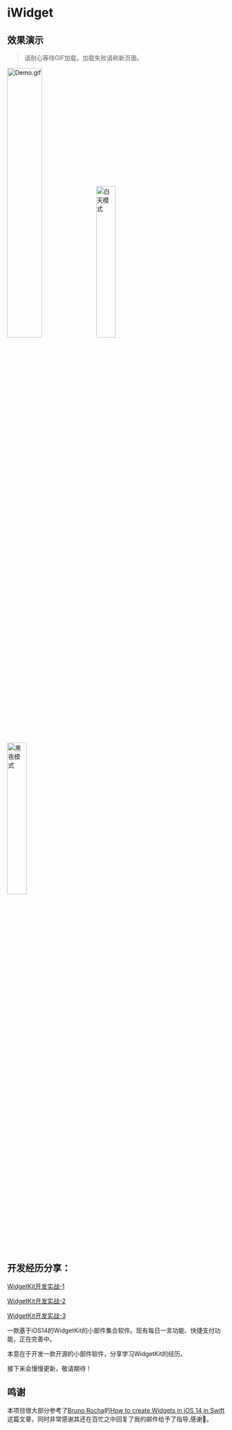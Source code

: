 #  iWidget
## 效果演示
> 请耐心等待GIF加载，加载失败请刷新页面。

<img width="40%" src="https://s1.ax1x.com/2020/06/27/N66AAO.gif" alt="Demo.gif" border="0" />
<img width="30%" src="https://user-gold-cdn.xitu.io/2020/6/27/172f5935d0b301d1?w=828&h=1792&f=png&s=2723196" alt="白天模式" border="0" />
<img width="30%" src="https://user-gold-cdn.xitu.io/2020/6/27/172f593db1a69e08?w=828&h=1792&f=png&s=2580486" alt="黑夜模式" border="0" />

## 开发经历分享：

[WidgetKit开发实战-1](https://juejin.im/post/5ef41fd86fb9a07ea10bb8ec)

[WidgetKit开发实战-2](https://juejin.im/post/5ef72ebbf265da22ec607196)

[WidgetKit开发实战-3](https://juejin.im/post/5ef789b0f265da22fc253d2b)

一款基于iOS14的WidgetKit的小部件集合软件。现有每日一言功能、快捷支付功能，正在完善中。

本意在于开发一款开源的小部件软件，分享学习WidgetKit的经历。

接下来会慢慢更新，敬请期待！

## 鸣谢 
本项目很大部分参考了[Bruno Rocha](https://github.com/rockbruno)的[How to create Widgets in iOS 14 in Swift](https://swiftrocks.com/ios-14-widget-tutorial-mini-apps)这篇文章，同时非常感谢其还在百忙之中回复了我的邮件给予了指导,感谢🙏。
